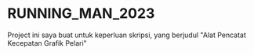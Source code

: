 # RUNNING_MAN_2023
Project ini saya buat untuk keperluan skripsi, yang berjudul "Alat Pencatat Kecepatan Grafik Pelari"
